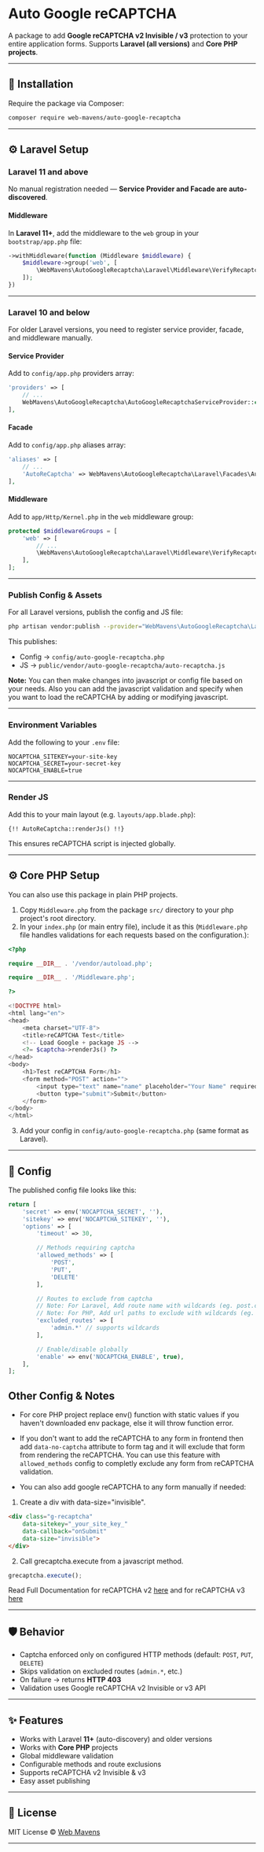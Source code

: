 # Auto Google reCAPTCHA

A package to add **Google reCAPTCHA v2 Invisible / v3** protection to your entire application forms.
Supports **Laravel (all versions)** and **Core PHP projects**.

---

## 🚀 Installation

Require the package via Composer:

```bash
composer require web-mavens/auto-google-recaptcha
```

---

## ⚙️ Laravel Setup

### Laravel 11 and above

No manual registration needed — **Service Provider and Facade are auto-discovered**.

#### Middleware

In **Laravel 11+**, add the middleware to the `web` group in your `bootstrap/app.php` file:

```php
->withMiddleware(function (Middleware $middleware) {
    $middleware->group('web', [
        \WebMavens\AutoGoogleRecaptcha\Laravel\Middleware\VerifyRecaptcha::class,
    ]);
})
```

---

### Laravel 10 and below

For older Laravel versions, you need to register service provider, facade, and middleware manually.

#### Service Provider

Add to `config/app.php` providers array:

```php
'providers' => [
    // ...
    WebMavens\AutoGoogleRecaptcha\AutoGoogleRecaptchaServiceProvider::class,
],
```

#### Facade

Add to `config/app.php` aliases array:

```php
'aliases' => [
    // ...
    'AutoReCaptcha' => WebMavens\AutoGoogleRecaptcha\Laravel\Facades\AutoGoogleRecaptcha::class,
],
```

#### Middleware

Add to `app/Http/Kernel.php` in the `web` middleware group:

```php
protected $middlewareGroups = [
    'web' => [
        // ...
        \WebMavens\AutoGoogleRecaptcha\Laravel\Middleware\VerifyRecaptcha::class,
    ],
];
```

---

### Publish Config & Assets

For all Laravel versions, publish the config and JS file:

```bash
php artisan vendor:publish --provider="WebMavens\AutoGoogleRecaptcha\Laravel\AutoGoogleRecaptchaServiceProvider"
```

This publishes:

* Config → `config/auto-google-recaptcha.php`
* JS → `public/vendor/auto-google-recaptcha/auto-recaptcha.js`

**Note:** You can then make changes into javascript or config file based on your needs. Also you can add the javascript validation and specify when you want to load the reCAPTCHA by adding or modifying javascript.

---

### Environment Variables

Add the following to your `.env` file:

```env
NOCAPTCHA_SITEKEY=your-site-key
NOCAPTCHA_SECRET=your-secret-key
NOCAPTCHA_ENABLE=true
```

---

### Render JS

Add this to your main layout (e.g. `layouts/app.blade.php`):

```blade
{!! AutoReCaptcha::renderJs() !!}
```

This ensures reCAPTCHA script is injected globally.

---

## ⚙️ Core PHP Setup

You can also use this package in plain PHP projects.

1. Copy `Middleware.php` from the package `src/` directory to your php project's root directory.
2. In your `index.php` (or main entry file), include it as this
(`Middleware.php` file handles validations for each requests based on the configuration.):

```php
<?php

require __DIR__ . '/vendor/autoload.php';

require __DIR__ . '/Middleware.php';

?>

<!DOCTYPE html>
<html lang="en">
<head>
    <meta charset="UTF-8">
    <title>reCAPTCHA Test</title>
    <!-- Load Google + package JS -->
    <?= $captcha->renderJs() ?>
</head>
<body>
    <h1>Test reCAPTCHA Form</h1>
    <form method="POST" action="">
        <input type="text" name="name" placeholder="Your Name" required>
        <button type="submit">Submit</button>
    </form>
</body>
</html>
```

3. Add your config in `config/auto-google-recaptcha.php` (same format as Laravel).

---

## 🔧 Config

The published config file looks like this:

```php
return [
    'secret' => env('NOCAPTCHA_SECRET', ''),
    'sitekey' => env('NOCAPTCHA_SITEKEY', ''),
    'options' => [
        'timeout' => 30,

        // Methods requiring captcha
        'allowed_methods' => [
            'POST',
            'PUT',
            'DELETE'
        ],

        // Routes to exclude from captcha
        // Note: For Laravel, Add route name with wildcards (eg. post.create, post.edit, post.*) 
        // Note: For PHP, Add url paths to exclude with wildcards (eg. /post/create, /post/edit, *post*)
        'excluded_routes' => [
            'admin.*' // supports wildcards
        ],

        // Enable/disable globally
        'enable' => env('NOCAPTCHA_ENABLE', true),
    ],
];
```

## Other Config & Notes

- For core PHP project replace env() function with static values if you haven't downloaded env package, else it will throw function error.

- If you don't want to add the reCAPTCHA to any form in frontend then add `data-no-captcha` attribute to form tag and it will exclude that form from rendering the reCAPTCHA. You can use this feature with `allowed_methods` config to completly exclude any form from reCAPTCHA validation.

- You can also add google reCAPTCHA to any form manually if needed:

1. Create a div with data-size="invisible".

```html
<div class="g-recaptcha"
    data-sitekey="_your_site_key_"
    data-callback="onSubmit"
    data-size="invisible">
</div>
```

2. Call grecaptcha.execute from a javascript method.

```javascript
grecaptcha.execute();
```

Read Full Documentation for reCAPTCHA v2 [here](https://developers.google.com/recaptcha/docs/invisible) and for reCAPTCHA v3 [here](https://developers.google.com/recaptcha/docs/v3)

---

## 🛡️ Behavior

* Captcha enforced only on configured HTTP methods (default: `POST`, `PUT`, `DELETE`)
* Skips validation on excluded routes (`admin.*`, etc.)
* On failure → returns **HTTP 403**
* Validation uses Google reCAPTCHA v2 Invisible or v3 API

---

## ✨ Features

* Works with Laravel **11+** (auto-discovery) and older versions
* Works with **Core PHP** projects
* Global middleware validation
* Configurable methods and route exclusions
* Supports reCAPTCHA v2 Invisible & v3
* Easy asset publishing

---

## 📄 License

MIT License © [Web Mavens](https://github.com/webmavens)

---